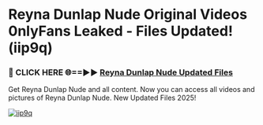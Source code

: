 # Reyna Dunlap Nude Original Videos 0nlyFans Leaked - Files Updated! (iip9q)

<h3>🔴 CLICK HERE 🌐==►► <a href="https://tinyurl.com/5h6xmrr3" rel="nofollow">Reyna Dunlap Nude Updated Files</a></h3>

Get Reyna Dunlap Nude and all content. Now you can access all videos and pictures of Reyna Dunlap Nude. New Updated Files 2025!

[![iip9q](https://i.imgur.com/KVD873Z.gif)](https://tinyurl.com/5h6xmrr3)
